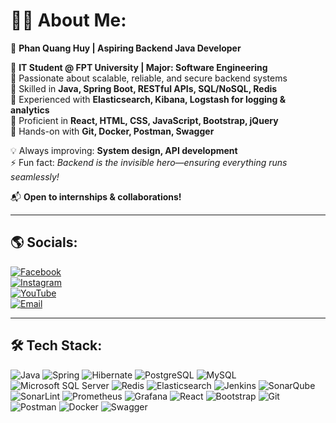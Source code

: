 # 🐱‍💻 About Me:
🚀 **Phan Quang Huy | Aspiring Backend Java Developer**  

🔹 **IT Student @ FPT University | Major: Software Engineering**  
🔹 Passionate about scalable, reliable, and secure backend systems  
🔹 Skilled in **Java, Spring Boot, RESTful APIs, SQL/NoSQL, Redis**  
🔹 Experienced with **Elasticsearch, Kibana, Logstash for logging & analytics**  
🔹 Proficient in **React, HTML, CSS, JavaScript, Bootstrap, jQuery**  
🔹 Hands-on with **Git, Docker, Postman, Swagger**  

💡 Always improving: **System design, API development**  
⚡ Fun fact: *Backend is the invisible hero—ensuring everything runs seamlessly!*  

📬 **Open to internships & collaborations!**  

---

## 🌎 **Socials:**
[![Facebook](https://img.shields.io/badge/Facebook-%231877F2.svg?logo=facebook&logoColor=white)](https://facebook.com/)  
[![Instagram](https://img.shields.io/badge/Instagram-%23E4405F.svg?logo=instagram&logoColor=white)](https://instagram.com/)  
[![YouTube](https://img.shields.io/badge/YouTube-%23FF0000.svg?logo=youtube&logoColor=white)](https://youtube.com/)  
[![Email](https://img.shields.io/badge/Email-%23D14836.svg?logo=gmail&logoColor=white)](mailto:huypqse@gmail.com)  

---

## 🛠 **Tech Stack:**
![Java](https://img.shields.io/badge/Java-%23ED8B00.svg?style=for-the-badge&logo=openjdk&logoColor=white)
![Spring](https://img.shields.io/badge/Spring-%236DB33F.svg?style=for-the-badge&logo=spring&logoColor=white)
![Hibernate](https://img.shields.io/badge/Hibernate-%234D4D4D.svg?style=for-the-badge&logo=hibernate&logoColor=white)
![PostgreSQL](https://img.shields.io/badge/PostgreSQL-%23316192.svg?style=for-the-badge&logo=postgresql&logoColor=white)
![MySQL](https://img.shields.io/badge/MySQL-%234479A1.svg?style=for-the-badge&logo=mysql&logoColor=white)
![Microsoft SQL Server](https://img.shields.io/badge/SQL%20Server-%23CC2927.svg?style=for-the-badge&logo=microsoft-sql-server&logoColor=white)
![Redis](https://img.shields.io/badge/Redis-%23DC382D.svg?style=for-the-badge&logo=redis&logoColor=white)
![Elasticsearch](https://img.shields.io/badge/Elasticsearch-%23005571.svg?style=for-the-badge&logo=elasticsearch&logoColor=white)
![Jenkins](https://img.shields.io/badge/Jenkins-%23D24939.svg?style=for-the-badge&logo=jenkins&logoColor=white)
![SonarQube](https://img.shields.io/badge/SonarQube-%23006699.svg?style=for-the-badge&logo=sonarqube&logoColor=white)
![SonarLint](https://img.shields.io/badge/SonarLint-%23006699.svg?style=for-the-badge&logo=sonarlint&logoColor=white)
![Prometheus](https://img.shields.io/badge/Prometheus-%23E6522C.svg?style=for-the-badge&logo=prometheus&logoColor=white)
![Grafana](https://img.shields.io/badge/Grafana-%23F46800.svg?style=for-the-badge&logo=grafana&logoColor=white)
![React](https://img.shields.io/badge/React-%2361DAFB.svg?style=for-the-badge&logo=react&logoColor=white)
![Bootstrap](https://img.shields.io/badge/Bootstrap-%23563D7C.svg?style=for-the-badge&logo=bootstrap&logoColor=white)
![Git](https://img.shields.io/badge/Git-%23F05033.svg?style=for-the-badge&logo=git&logoColor=white)
![Postman](https://img.shields.io/badge/Postman-%23FF6C37.svg?style=for-the-badge&logo=postman&logoColor=white)
![Docker](https://img.shields.io/badge/Docker-%230db7ed.svg?style=for-the-badge&logo=docker&logoColor=white)
![Swagger](https://img.shields.io/badge/Swagger-%2385EA2D.svg?style=for-the-badge&logo=swagger&logoColor=black)

